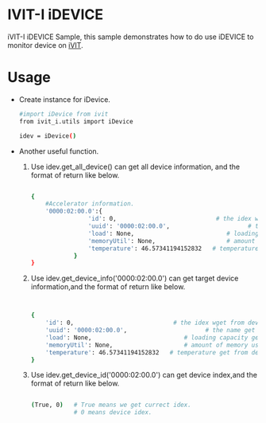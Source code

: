 # IVIT-I iDEVICE 
iVIT-I iDEVICE Sample, this sample demonstrates how to do use iDEVICE to monitor device on [iVIT](../../README.md).

# Usage
* Create instance for iDevice.
    ```bash
    #import iDevice from ivit
    from ivit_i.utils import iDevice 

    idev = iDevice()

    ```
* Another useful function.  
    1. Use idev.get_all_device() can get all device information, and the format of return like below.  

    

        ```bash
        
        {   
            #Accelerator information.      
            '0000:02:00.0':{
                        'id': 0,                            # the idex wget from device.s
                        'uuid': '0000:02:00.0',                      # the name get from device. 
                        'load': None,                          # loading capacity get from device.
                        'memoryUtil': None,                    # amount of memory usage get from device.
                        'temperature': 46.57341194152832   # temperature get from device
                    }
        }


        ```
    2. Use idev.get_device_info('0000:02:00.0') can get target device information,and the format of return like below.

        ```bash

        
        {
            'id': 0,                            # the idex wget from device.
            'uuid': '0000:02:00.0',                      # the name get from device. 
            'load': None,                          # loading capacity get from device.
            'memoryUtil': None,                    # amount of memory usage get from device.
            'temperature': 46.57341194152832   # temperature get from device
        }


        ```
    3. Use idev.get_device_id('0000:02:00.0') can get device index,and the format of return like below.

        ```bash

        (True, 0)   # True means we get currect idex.
                    # 0 means device idex.

        ```

    